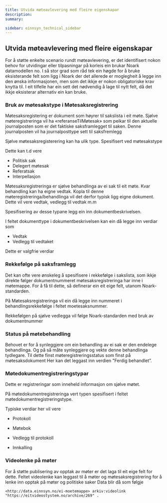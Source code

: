 ```yaml
---
title: Utvida møteavlevering med fleire eigenskapar
description:
summary:

sidebar: einnsyn_technical_sidebar
---
```

## Utvida møteavlevering med fleire eigenskapar

For å støtte enkelte scenario rundt møteavlevering, er det identifisert nokon behov for utvidingar eller tilpasningar på korleis ein brukar Noark datamodellen no. I så stor grad som råd tek ein høgde for å bruke eksisterande felt som ligg i Noark der det allerede er moglegheit å legge inn den ønska informasjonen, men som det ikkje er nokon obligatoriske krav knytta til.  I eit tilfelle har ein sett det nødvendig å lage til nytt felt, då det ikkje eksisterar alternativ ein kan bruke.




### Bruk av møtesakstype i Møtesaksregistrering
Møtesaksregistering er dokument som høyrer til sakslista i eit møte. Sjølve møteregistreringa vil ha «referanseTilMøtesak» som peikar til den aktuelle journalposten som er det faktiske saksframlegget til saken. Denne journalposten vil ha journalposttype sett til saksfremlegg

Sjølve møtesaksregisterering kan ha ulik type. Spesifisert ved møtesakstype

Dette kan t.d vere

* Politisk sak
* Delegert møtesak
* Referatsak
* Interpellasjon



Møtesaksregistreringa er sjølve behandlinga av ei sak til eit møte.  Kvar behandling kan ha eigne vedtak. Kopla til denne møteregistreringa/behandlinga vil det derfor typisk ligg eigne dokument.  Dette vil vere vedtak, vedlegg til vedtak m.m



Spesifisering av desse typane legg ein inn dokumentbeskrivelsen.

I feltet dokumenttype i dokumentbeskrivelsen kan ein då legge inn verdiar som

* Vedtak
* Vedlegg til vedtaket



Dette er valgfrie verdiar




### Rekkefølge på saksframlegg
Det kan ofte vere ønskeleg å spesifisere i rekkefølge i sakslista, som ikkje direkte følger dokumentnummeret møtesaksregistreringa har inne i møtemappe.  For å få til dette, så definerar ein eit eige felt, utanom Noark-standarden.

På Møtesaksregistreringa vil ein då legge inn nummeret i behandlingsrekkefølge i feltet moetesaksnummer.

Rekkefølgen på sjølve vedlegga vil følge Noark-standarden med bruk av dokumentnummer




### Status på møtebehandling
Behovet er for å synleggjere om ein behandling av ei sak er den endelege behandlinga. Og på så måte synleggjere og vekte denne behandlinga tydlegare.  Til dette finst møteregistreringsstatus som finst på møtesaksdokument  Her kan det leggast inn verdien "Ferdig behandlet”.



### Møtedokumentregistreringstypar
Dette er registreringar som inneheld informasjon om sjølve møtet.  

På møtedokumentregistreringa vert typen spesifisert i feltet møtedokumentregistreringstype.

Typiske verdiar her vil vere

* Protokoll

* Møtebok

* Vedlegg til protokoll

* Innkalling


### Videolenke på møter
For å støtte publisering av opptak av møter er det laga til eit eige felt for dette.  Feltet videolenke kan leggast til å møter og møtesaksregistrering for å lenke inn opptak på møter og politiske saker
Data blir då som følgje

```sparql
<http://data.einnsyn.no/ei-moetemappe> arkiv:videolink "https://eitvideostystem.no/archive/269" .
```
